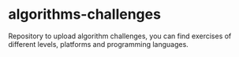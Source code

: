 # algorithms-challenges
Repository to upload algorithm challenges, you can find exercises of different levels, platforms and programming languages.
